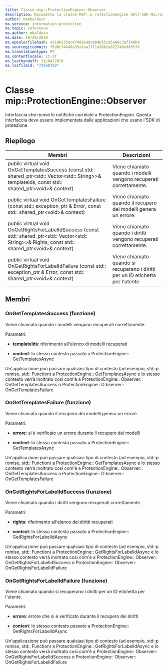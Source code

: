 ```yaml
---
title: Classe mip::ProtectionEngine::Observer
description: Documenta la classe MIP::p rotectionengine dell'SDK Microsoft Information Protection (MIP).
author: msmbaldwin
ms.service: information-protection
ms.topic: reference
ms.author: mbaldwin
ms.date: 10/29/2019
ms.openlocfilehash: e5196535dc474d2649c084b55c55a80c3af349b9
ms.sourcegitcommit: f5d8cf4440a35afaa1ff1a58b2a022740ed85ffd
ms.translationtype: MT
ms.contentlocale: it-IT
ms.lasthandoff: 11/04/2019
ms.locfileid: "73560750"
---
```

# <a name="class-mipprotectionengineobserver"></a>Classe mip::ProtectionEngine::Observer 
Interfaccia che riceve le notifiche correlate a ProtectionEngine.
Questa interfaccia deve essere implementata dalle applicazioni che usano l'SDK di protezione
  
## <a name="summary"></a>Riepilogo
 Membri                        | Descrizioni                                
--------------------------------|---------------------------------------------
public virtual void OnGetTemplatesSuccess (const std:: shared_ptr\<std:: Vector\<std:: String\>\>& templateIds, const std:: shared_ptr\<void\>& context)  |  Viene chiamato quando i modelli vengono recuperati correttamente.
public virtual void OnGetTemplatesFailure (const std:: exception_ptr & Error, const std:: shared_ptr\<void\>& context)  |  Viene chiamato quando il recupero dei modelli genera un errore.
public virtual void OnGetRightsForLabelIdSuccess (const std:: shared_ptr\<std:: Vector\<std:: String\>\>& Rights, const std:: shared_ptr\<void\>& context)  |  Viene chiamato quando i diritti vengono recuperati correttamente.
public virtual void OnGetRightsForLabelIdFailure (const std:: exception_ptr & Error, const std:: shared_ptr\<void\>& context)  |  Viene chiamato quando si recuperano i diritti per un ID etichetta per l'utente.
  
## <a name="members"></a>Membri
  
### <a name="ongettemplatessuccess-function"></a>OnGetTemplatesSuccess (funzione)
Viene chiamato quando i modelli vengono recuperati correttamente.

Parametri:  
* **templateIds**: riferimento all'elenco di modelli recuperati 


* **context**: lo stesso contesto passato a ProtectionEngine:: GetTemplatesAsync


Un'applicazione può passare qualsiasi tipo di contesto (ad esempio, std::p romise, std:: Function) a ProtectionEngine:: GetTemplatesAsync e lo stesso contesto verrà inoltrato così com'è a ProtectionEngine:: Observer:: OnGetTemplatesSuccess o ProtectionEngine:: O bserver:: OnGetTemplatesFailure
  
### <a name="ongettemplatesfailure-function"></a>OnGetTemplatesFailure (funzione)
Viene chiamato quando il recupero dei modelli genera un errore.

Parametri:  
* **errore**: si è verificato un errore durante il recupero dei modelli 


* **context**: lo stesso contesto passato a ProtectionEngine:: GetTemplatesAsync


Un'applicazione può passare qualsiasi tipo di contesto (ad esempio, std::p romise, std:: Function) a ProtectionEngine:: GetTemplatesAsync e lo stesso contesto verrà inoltrato così com'è a ProtectionEngine:: Observer:: OnGetTemplatesSuccess o ProtectionEngine:: O bserver:: OnGetTemplatesFailure
  
### <a name="ongetrightsforlabelidsuccess-function"></a>OnGetRightsForLabelIdSuccess (funzione)
Viene chiamato quando i diritti vengono recuperati correttamente.

Parametri:  
* **rights**: riferimento all'elenco dei diritti recuperati 


* **context**: lo stesso contesto passato a ProtectionEngine:: GetRightsForLabelIdAsync


Un'applicazione può passare qualsiasi tipo di contesto (ad esempio, std::p romise, std:: Function) a ProtectionEngine:: GetRightsForLabelIdAsync e lo stesso contesto verrà inoltrato così com'è a ProtectionEngine:: Observer:: OnGetRightsForLabelIdSuccess o ProtectionEngine:: Observer:: OnGetRightsForLabelIdFailure
  
### <a name="ongetrightsforlabelidfailure-function"></a>OnGetRightsForLabelIdFailure (funzione)
Viene chiamato quando si recuperano i diritti per un ID etichetta per l'utente.

Parametri:  
* **errore**: errore che si è verificato durante il recupero dei diritti 


* **context**: lo stesso contesto passato a ProtectionEngine:: GetRightsForLabelIdAsync


Un'applicazione può passare qualsiasi tipo di contesto (ad esempio, std::p romise, std:: Function) a ProtectionEngine:: GetRightsForLabelIdAsync e lo stesso contesto verrà inoltrato così com'è a ProtectionEngine:: Observer:: OnGetRightsForLabelIdSuccess o ProtectionEngine:: Observer:: OnGetRightsForLabelIdFailure
